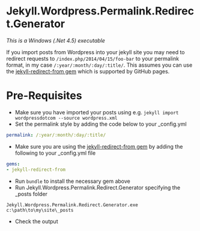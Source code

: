Jekyll.Wordpress.Permalink.Redirect.Generator
=============================================

*This is a Windows (.Net 4.5) executable*

If you import posts from Wordpress into your jekyll site you may need to redirect requests to `/index.php/2014/04/15/foo-bar` to your permalink format, in my case `/:year/:month/:day/:title/`. This assumes you can use the [jekyll-redirect-from gem](https://github.com/jekyll/jekyll-redirect-from) which is supported by GitHub pages.

# Pre-Requisites

* Make sure you have imported your posts using e.g. `jekyll import wordpressdotcom --source wordpress.xml`
* Set the permalink style by adding the code below to your _config.yml
```YAML
permalink: /:year/:month/:day/:title/
```
* Make sure you are using the [jekyll-redirect-from gem](https://github.com/jekyll/jekyll-redirect-from) by adding the following to your _config.yml file
```YAML
gems:
- jekyll-redirect-from
```
* Run `bundle` to install the necessary gem above
* Run Jekyll.Wordpress.Permalink.Redirect.Generator specifying the _posts folder
```
Jekyll.Wordpress.Permalink.Redirect.Generator.exe c:\path\to\my\site\_posts
```
* Check the output


